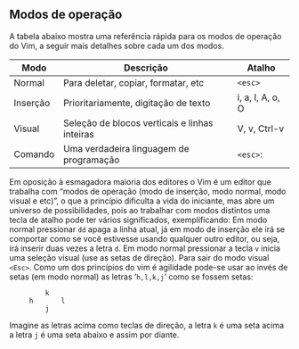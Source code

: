 Modos de operação
-----------------

A tabela abaixo mostra uma referência rápida para os modos de operação
do Vim, a seguir mais detalhes sobre cada um dos modos.

|Modo|Descrição|Atalho|
|----|---------|------|
|Normal| Para deletar, copiar, formatar, etc | `<esc>` |
|Inserção| Prioritariamente, digitação de texto| i, a, I, A, o, O |
|Visual| Seleção de blocos verticais e linhas inteiras |V, v, Ctrl-v|
|Comando| Uma verdadeira linguagem de programação | `<esc>`: |

Em oposição à esmagadora maioria dos editores o Vim é um editor que
trabalha com “modos de operação (modo de inserção, modo normal, modo
visual e etc)”, o que a princípio dificulta a vida do iniciante, mas
abre um universo de possibilidades, pois ao trabalhar com modos
distintos uma tecla de atalho pode ter vários significados,
exemplificando: Em modo normal pressionar `dd` apaga a
linha atual, já em modo de inserção ele irá se comportar como se você
estivesse usando qualquer outro editor, ou seja, irá inserir duas vezes
a letra `d`. Em modo normal pressionar a tecla
`v` inicia uma seleção visual (use as setas de direção).
Para sair do modo visual `<Esc>`. Como um dos princípios do vim é
agilidade pode-se usar ao invés de setas (em modo normal) as letras
‘`h,l,k,j`’ como se fossem setas:

             k
         h       l
             j

Imagine as letras acima como teclas de direção, a letra `k`
é uma seta acima a letra `j` é uma seta abaixo e assim por
diante.
